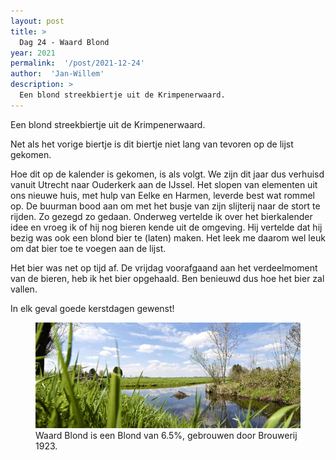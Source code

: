 ```yaml
---
layout: post
title: >
  Dag 24 - Waard Blond
year: 2021
permalink:  '/post/2021-12-24'
author:  'Jan-Willem'
description: >
  Een blond streekbiertje uit de Krimpenerwaard.
---
```

<p class='intro'><span class='dropcap'>E</span>en blond streekbiertje uit de Krimpenerwaard.</p>

Net als het vorige biertje is dit biertje niet lang van tevoren op de lijst gekomen.

Hoe dit op de kalender is gekomen, is als volgt. We zijn dit jaar dus verhuisd vanuit Utrecht naar Ouderkerk aan de IJssel. Het slopen van elementen uit ons nieuwe huis, met hulp van Eelke en Harmen, leverde best wat rommel op. De buurman bood aan om met het busje van zijn slijterij naar de stort te rijden. Zo gezegd zo gedaan. Onderweg vertelde ik over het bierkalender idee en vroeg ik of hij nog bieren kende uit de omgeving. Hij vertelde dat hij bezig was ook een blond bier te (laten) maken. Het leek me daarom wel leuk om dat bier toe te voegen aan de lijst. 

Het bier was net op tijd af. De vrijdag voorafgaand aan het verdeelmoment van de bieren, heb ik het bier opgehaald. Ben benieuwd dus hoe het bier zal vallen.

In elk geval goede kerstdagen gewenst!

<figure><img src='/assets/img/beer_2021-12-24.jpg' alt=''/> <figcaption>Waard Blond is een Blond van 6.5%, gebrouwen door Brouwerij 1923.</figcaption></figure>
